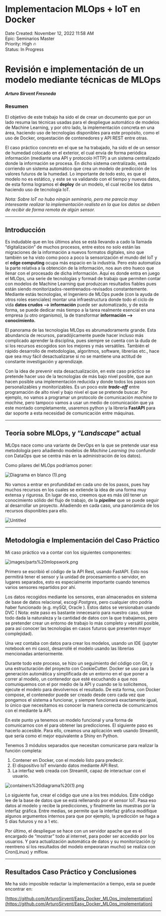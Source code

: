 # Implementacion MLOps + IoT en Docker

Date Created: November 12, 2022 11:58 AM  
Epic: Seminarios Master  
Priority: High 🔥  
Status: In Progress  

# Revisión e implementación de un modelo mediante técnicas de MLOps  

***********************Arturo Sirvent Fresneda***********************  

### Resumen

El objetivo de este trabajo ha sido el de crear un documento que por un lado resuma las técnicas usadas para el despliegue automático de modelos de Machine Learning, y por otro lado, la implementación concreta en una área, haciendo uso de tecnologías disponibles para este propósito, como el uso de Docker, orquestación de contenedores y API REST entre otras.

El caso práctico concreto en el que se ha trabajado, ha sido el de un sensor de humedad colocado en el exterior, el cual envía de forma periódica información (mediante una API y protocolo HTTP) a un sistema centralizado donde la información se procesa. En dicho sistema centralizado, está corriendo un sistema automático que crea un modelo de predicción de los valores futuros de la humedad. Lo importante de todo esto, es que el modelo no es estático, y este se va validando con el tiempo y nuevos datos, de esta forma logramos el ******deploy****** de un modelo, el cual recibe los datos haciendo uso de tecnología IoT. 

*Nota: Sobre IoT no hubo ningún seminario, pero me parecía muy interesante realizar la implementación realista en la que los datos se deben de recibir de forma remota de algún sensor.*

---

## Introducción

Es indudable que en los últimos años se está llevando a cado la llamada “digitalización” de muchos procesos, entre estos no solo están las migraciones de la información a nuevos formatos digitales, sino que también se ha visto como poco a poco la sensorización el mundo del IoT y el **************edge computing************** ocupa más espacio en la industria. Pero esto automatiza la parte relativa a la obtención de la información, nos aun otro hueco que llenar con el procesado de dicha información. Aquí es donde entra en juego el MLOps, una serie de tecnologías y formad de trabajo que permiten contar con modelos de Machine Learning que produzcan resultados fiables pues están siendo monitorizados-reentrenados-revisados constantemente. Mediante estás tecnologias, el Ingeniero de MLOps  puede (con la ayuda de otros roles esenciales) montar una infraestructura donde todo el ciclo de vida **********************************datos crudos —> información********************************** puede ser automatizado, y de esta forma, se puede dedicar más tiempo a la tarea realmente esencial en una empresa (u otro organismo), la de transformar ******************información —> conocimiento.******************

El panorama de las tecnologías MLOps es abrumadoramente grande. Esta abundancia de recursos, paradójicamente puede hacer incluso más complicado aprender la disciplina, pues siempre se cuenta con la duda de si los recursos escogidos son los mejores y más versátiles. También el rápido desarrollo de metodologías, algoritmos, software, librerías etc., hace que sea muy fácil desactualizarse si no se mantiene una actitud de constante investigación y aprendizaje. 

Con la idea de prevenir esta desactualización, en este caso práctico se pretende hacer uso de la tecnologías de más bajo nivel posible, que aun hacen posible una implementación reducida y donde todos los pasos son personalizables y monitorizables. Es un poco este *****trade-off***** entre programación de alto nivel y bajo nivel el que se pretende buscar. Por ejemplo, no vamos a programar un protocolo de comunicación *machine to machine,* pero tampoco vamos a usar un medio de comunicación que ya este montado completamente, usaremos python y la librería ********FastAPI******** para dar soporte a esta necesidad de comunicación entre máquinas.

---

## Teoría sobre MLOps, y “*********Landscape*********” actual

MLOps nace como una variante de DevOps en la que se pretende usar esa metodología pero añadiendo modelos de *Machine Learning* (no confundir con DataOps que se centra más en la administración de los datos). 

Como pilares del MLOps podríamos poner:

![Diagrama en blanco (1).png](Implementacion%20MLOps%20+%20IoT%20en%20Docker%20ea7604b4fa3d463d9b11f06cd9722876/Diagrama_en_blanco_(1).png)

No vamos a entrar en profundidad en cada uno de los pasos, pues hay muchos recursos en los cuales se extiende la idea de una forma muy extensa y rigurosa. En lugar de eso, creemos que es más útil tener un conocimiento sólido del flujo de trabajo, de la *********pipeline********* que se puede seguir al desarrollar un proyecto.  Añadiendo en cada caso, una panorámica de los recursos disponibles para ello.

![Untitled](Implementacion%20MLOps%20+%20IoT%20en%20Docker%20ea7604b4fa3d463d9b11f06cd9722876/Untitled.png)

---

## Metodología e Implementación del Caso Práctico

Mi caso práctico va a contar con los siguientes componentes:

![images/parts%20mlopswork.png](Implementacion%20MLOps%20+%20IoT%20en%20Docker%20ea7604b4fa3d463d9b11f06cd9722876/parts_mlopswork.png)

Primero se escribió el código de la API Rest, usando FastAPI. Esto nos permitirá tener el sensor y la unidad de procesamiento o servidor, en lugares separados, esto es especialmente importante cuando tenemos varios sensores repartidos por ahí.

Los datos recogidos mediante los sensores, eran almacenados en sistema de base de datos relacional, escogí *Postgres*, pero cualquier otro podría haber funcionado (e.g. mySQl, Oracle ). Estos datos se versionaban usando DVC ( Nota: este paso es bastante innecesario para nuestro caso, sobre todo dada la naturaleza y la cantidad de datos con la que trabajamos, pero se pretender crear un entorno de trabajo lo más completo y versátil posible, para así conocer las tecnologías en casos futuros que presenten mayor complejidad). 

Una vez contaba con datos para crear los modelos, usando un IDE (jupyter notebook en mi caso), desarrollé el modelo usando las librerías mencionadas anteriormente.

Durante todo este proceso, se hizo un seguimiento del código con Git, y una estructuración del proyecto con CookieCutter. Docker se uso para la generación automática y simplificada de un entorno en el que poner a correr al modelo, un contenedor que esté escuchando a que nos comuniquemos con el por medio de la API y cuando se lo solicitemos, ejecute el modelo para devolvernos el resultado. De esta forma, con Docker compose, el contenedor puede ser creado desde cero cada vez que pongamos el sistema a funcionar, y siempre funcionará exactamente igual, lo único que necesitamos es conocer la manera correcta de comunicarnos con el mediante la API.

En este punto ya tenemos un modelo funcional y una forma de comunicarnos con el para obtener las predicciones. El siguiente paso es hacerlo accesible. Para ello, creamos una aplicación web usando Streamlit, que sería como el mejor equivalente a Shiny en Python. 

Tenemos 3 módulos separados que necesitan comunicarse para realizar la función completa: 

1. Contener en Docker, con el modelo listo para predecir.
2. El dispositivo IoT enviando datos mediante API Rest.
3. La interfaz web creada con Streamlit, capaz de interactuar con el usuario.

![containers%20diagrama%20(1).png](Implementacion%20MLOps%20+%20IoT%20en%20Docker%20ea7604b4fa3d463d9b11f06cd9722876/containers_diagrama_(1).png)

Lo siguiente fue, crear el código que une a los tres módulos. Este código lee de la base de datos que se está rellenando por el sensor IoT. Pasa eso datos al modelo y recibe la predicciones, y finalmente las muestras por la interfaz gráfica. Entre medias, se permite que la interfaz gráfica modifique algunos argumentos internos para que por ejemplo, la predicción se haga a 5 días futuros y no a 1 etc. 

Por último, el despliegue se hace con un servidor apache que es el encargado de “mostrar” todo al internet, para poder ser accedido por los usuarios. Y para actualización automática de datos y su monitorización (y reentreno si los resultados del modelo empeoraran mucho) se realiza con Cron(Linux) y mlflow.

---

## Resultados Caso Práctico y Conclusiones

Me ha sido imposible redactar la implementación a tiempo, esta se puede encontrar en:

[https://github.com/ArturoSirvent/Easy_Docker_MLOps_implementation](https://github.com/ArturoSirvent/Easy_Docker_MLOps_implementation)

---
